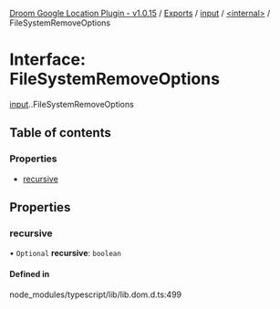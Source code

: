[Droom Google Location Plugin - v1.0.15](../README.md) / [Exports](../modules.md) / [input](../modules/input.md) / [<internal\>](../modules/input._internal_.md) / FileSystemRemoveOptions

# Interface: FileSystemRemoveOptions

[input](../modules/input.md).[<internal>](../modules/input._internal_.md).FileSystemRemoveOptions

## Table of contents

### Properties

- [recursive](input._internal_.FileSystemRemoveOptions.md#recursive)

## Properties

### recursive

• `Optional` **recursive**: `boolean`

#### Defined in

node_modules/typescript/lib/lib.dom.d.ts:499
